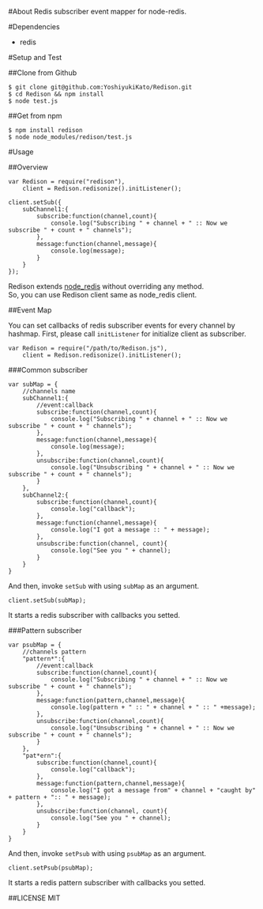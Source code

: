 #About
Redis subscriber event mapper for node-redis.

#Dependencies

* redis

#Setup and Test

##Clone from Github
```sh:terminal
$ git clone git@github.com:YoshiyukiKato/Redison.git
$ cd Redison && npm install
$ node test.js
```

##Get from npm
```sh:terminal
$ npm install redison
$ node node_modules/redison/test.js
```

#Usage

##Overview

```js:usage
var Redison = require("redison"),
    client = Redison.redisonize().initListener();

client.setSub({
    subChannel1:{
        subscribe:function(channel,count){
            console.log("Subscribing " + channel + " :: Now we subscribe " + count + " channels");
        },
        message:function(channel,message){
            console.log(message);
        }
    }
});

```

Redison extends [node_redis](https://github.com/mranney/node_redis) without overriding any method.  
So, you can use Redison client same as node_redis client.
   
##Event Map

You can set callbacks of redis subscriber events for every channel by hashmap.
First, please call ```initListener``` for initialize client as subscriber.

```js:invoke
var Redison = require("/path/to/Redison.js"),
    client = Redison.redisonize().initListener();
```

###Common subscriber
```js:map
var subMap = {
    //channels name
    subChannel1:{
        //event:callback
        subscribe:function(channel,count){
            console.log("Subscribing " + channel + " :: Now we subscribe " + count + " channels");
        },
        message:function(channel,message){
            console.log(message);
        },
        unsubscribe:function(channel,count){
            console.log("Unsubscribing " + channel + " :: Now we subscribe " + count + " channels");
        }
    },
    subChannel2:{
        subscribe:function(channel,count){
            console.log("callback");
        },
        message:function(channel,message){
            console.log("I got a message :: " + message);
        },
        unsubscribe:function(channel, count){
            console.log("See you " + channel);
        }
    }
}
```

 And then, invoke ```setSub``` with using ```subMap``` as an argument.

```js:invoke
client.setSub(subMap);
```

It starts a redis subscriber with callbacks you setted.

###Pattern subscriber
```js:map
var psubMap = {
    //channels pattern
    "pattern*":{
        //event:callback
        subscribe:function(channel,count){
            console.log("Subscribing " + channel + " :: Now we subscribe " + count + " channels");
        },
        message:function(pattern,channel,message){
            console.log(pattern + " :: " + channel + " :: " +message);
        },
        unsubscribe:function(channel,count){
            console.log("Unsubscribing " + channel + " :: Now we subscribe " + count + " channels");
        }
    },
    "pat*ern":{
        subscribe:function(channel,count){
            console.log("callback");
        },
        message:function(pattern,channel,message){
            console.log("I got a message from" + channel + "caught by" + pattern + ":: " + message);
        },
        unsubscribe:function(channel, count){
            console.log("See you " + channel);
        }
    }
}
```

And then, invoke ```setPsub``` with using ```psubMap``` as an argument.

```js:invoke
client.setPsub(psubMap);
```

It starts a redis pattern subscriber with callbacks you setted.

##LICENSE
MIT

